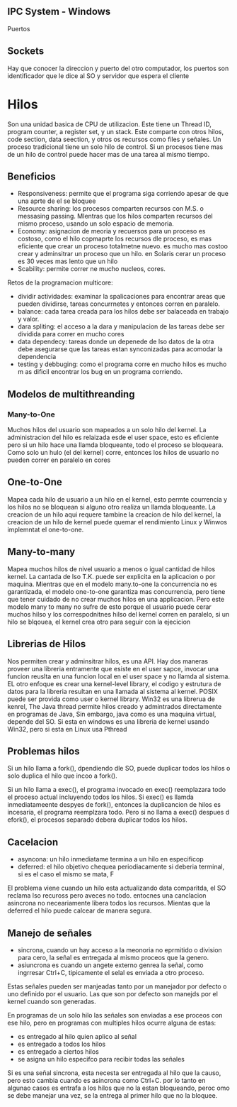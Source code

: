 ## IPC System - Windows

Puertos

## Sockets

Hay que conocer la direccion y puerto del otro computador, los puertos son identificador que le dice al SO y servidor que espera el cliente

# Hilos
Son una unidad basica de CPU de utilizacion. Este tiene un Thread ID, program counter, a register set, y un stack. Este comparte con otros hilos, code section, data seection, y otros os recursos como files y señales. Un proceso tradicional tiene un solo hilo de control. Si un procesos tiene mas de un hilo de control puede hacer mas de una tarea al mismo tiempo.

## Beneficios
- Responsiveness: permite que el programa siga corriendo apesar de que una aprte de el se bloquee
- Resource sharing: los procesos comparten recursos con M.S. o messasing passing. MIentras que los hilos comparten recursos del mismo proceso, usando un solo espacio de memoria.
- Economy: asignacion de meoria y recuersos para un proceso es costoso, como el hilo copmaprte los recursos dle proceso, es mas eficiente que crear un proceso totalmetne nuevo. es mucho mas costoo crear y adminsitrar un proceso que un hilo. en Solaris cerar un proceso es 30 veces mas lento que un hilo
- Scability: permite correr ne mucho nucleos, cores.

Retos de la programacion multicore:
- dividir actividades: examinar la spalicaciones para encontrar areas que pueden dividirse, tareas concurrnetes y entonces corren en paralelo.
- balance: cada tarea creada para los hilos debe ser balaceada en trabajo y valor. 
- dara spliting: el acceso a la dara y manipulacion de las tareas debe ser dividida para correr en mucho cores
- data dependecy: tareas donde un depenede de lso datos de la otra debe asegurarse que las tareas estan synconizadas para acomodar la dependencia
- testing y debbuging: como el programa corre en mucho hilos es mucho m as dificil encontrar los bug en un programa corriendo.

## Modelos de multithreanding

### Many-to-One
Muchos hilos del usuario son mapeados a un solo hilo del kernel. La administracion del hilo es relaizada esde el user space, esto es eficiente pero si un hilo hace una llamda bloqueante, todo el proceso se bloqueara. Como solo un hulo (el del kernel) corre, entonces los hilos de usuario no pueden correr en paralelo en cores

## One-to-One
Mapea cada hilo de usuario a un hilo en el kernel, esto permte courrencia y los hilos no se bloquean si alguno otro realiza un llamda bloqueante. La creacion de un hilo aqui requere tambine la creacion de hilo del kernel, la creacion de un hilo de kernel puede quemar el rendimiento Linux y Winwos implemntat el one-to-one.

## Many-to-many
Mapea muchos hilos de nivel usuario a menos o igual cantidad de hilos kernel. La cantada de lso T.K. puede ser explicita en la aplicacion o por maquina. Mientras que en el modelo many.to-one la concurrencia no es garantizada, el modelo one-to-one garantiza mas concurrencia, pero tiene que tener cuidado de no crear muchos hilos en una applicacion. Pero este modelo many to many no sufre de esto porque el usuario puede cerar muchos hilso y los correspodnitnes hilso del kernel corren en paralelo, si un hilo se blqouea, el kernel crea otro para seguir con la ejecicion

## Librerias de Hilos
Nos permiten crear y adminsitrar hilos, es una API. Hay dos maneras proveer una libreria entramente que esiste en el user sapce, invocar una funcion reuslta en una funcion local en el user space y no llamda al sistema. EL otro enfoque es crear una kernel-level library,  el codigo y estrutura de datos para la libreria resultan en una llamada al sistema al kernel. POSIX puede ser provida como user o kernel library. Win32 es una librerua de kenrel, The Java thread permite hilos creado y admintrados directamente en programas de Java, Sin embargo, java como es una maquina virtual, depende del SO. Si esta en windows es una libreria de kernel usando Win32, pero si esta en Linux usa Pthread

## Problemas hilos

Si un hilo llama a fork(), dpendiendo dle SO, puede duplicar todos los hilos o solo duplica el hilo que incoo a fork().

Si un hilo llama a exec(), el programa invocado en exec() reemplazara todo el proceso actual incluyendo todos los hilos. Si exec() es llamda inmediatameente despyes de fork(), entonces la duplicancion de hilos es incesaria, el programa reemplzara todo. Pero si no llama a exec() despues d efork(), el procesos separado debera duplicar todos los hilos.

## Cacelacion

- asyncona: un hilo inmediatame termina a un hilo en especificop
- deferred: el hilo objetivo chequea periodiacamente si deberia terminal, si es el caso el mismo se mata, F

El problema viene cuando un hilo esta actualizando data comparitda, el SO reclama lso recuross pero aveces no todo. entocnes una canclacion asincrona no neceariamente libera todos los recursos. Mientas que la deferred el hilo puede calcear de manera segura.

## Manejo de señales

- sincrona, cuando un hay acceso a la meonoria no eprmitido o division para cero, la señal es entregada al mismo proceos que la genero.
- asiuncrona es cuando un angete externo genrea la señal, como ingrresar Ctrl+C, tipicamente el selal es enviada a otro proceso.

Estas señales pueden ser manjeadas tanto por un manejador por defecto o uno definido por el usuario. Las que son por defecto son manejds por el kernel cuando son generadas. 

En programas de un solo hilo las señales son enviadas a ese proceos con ese hilo, pero en programas con multiples hilos ocurre alguna de estas:
- es entregado al hilo quien aplico al señal
- es entregado a todos los hilos
- es entregado a ciertos hilos
- se asigna un hilo especifco para recibir todas las señales

Si es una señal sincrona, esta necesta ser entregada al hilo que la causo, pero esto cambia cuando es asincrona como Ctrl+C. por lo tanto en algunao casos es entrafa a los hilos que no la estan bloqueando, peroc omo se debe manejar una vez, se la entrega al primer hilo que no la bloquee.


